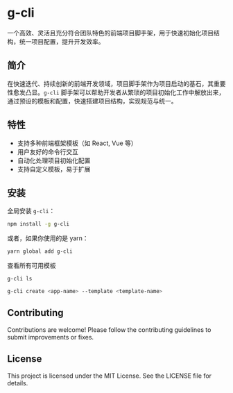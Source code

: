 # g-cli

一个高效、灵活且充分符合团队特色的前端项目脚手架，用于快速初始化项目结构，统一项目配置，提升开发效率。

## 简介

在快速迭代、持续创新的前端开发领域，项目脚手架作为项目启动的基石，其重要性愈发凸显。`g-cli` 脚手架可以帮助开发者从繁琐的项目初始化工作中解放出来，通过预设的模板和配置，快速搭建项目结构，实现规范与统一。

## 特性

- 支持多种前端框架模板（如 React, Vue 等）
- 用户友好的命令行交互
- 自动化处理项目初始化配置
- 支持自定义模板，易于扩展

## 安装

全局安装 `g-cli`：

```bash
npm install -g g-cli
```

或者，如果你使用的是 yarn：

```bash
yarn global add g-cli
```

查看所有可用模板

```bash
g-cli ls
```

```bash
g-cli create <app-name> --template <template-name>
```

## Contributing

Contributions are welcome! Please follow the contributing guidelines to submit improvements or fixes.

## License

This project is licensed under the MIT License. See the LICENSE file for details.
